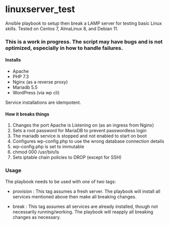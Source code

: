 # linuxserver_test
Ansible playbook to setup then break a LAMP server for testing basic Linux skills. Tested on Centos 7, AlmaLinux 8, and Debian 11.

### This is a work in progress. The script may have bugs and is not optimized, especially in how to handle failures. 

#### Installs
- Apache
- PHP 7.3
- Nginx (as a reverse proxy)
- Mariadb 5.5
- WordPress (via wp cli)

Service installations are idempotent.

#### How it breaks things
1. Changes the port Apache is Listening on (as an ingress from Nginx)
4. Sets a root password for MariaDB to prevent passwordless login
5. The mariadb service is stopped and not enabled to start on boot
9. Configures wp-config.php to use the wrong database connection details
10. wp-config.php is set to immutable
11. chmod 000 /usr/bin/ls
12. Sets iptable chain policies to DROP (except for SSH)

### Usage

The playbook needs to be used with *one* of two tags:

- provision : This tag assumes a fresh server. The playbook will install all services mentioned above then make all breaking changes.

- break : This tag assumes all services are already installed, though not necessarily running/working. The playbook will reapply all breaking changes as necessary.
